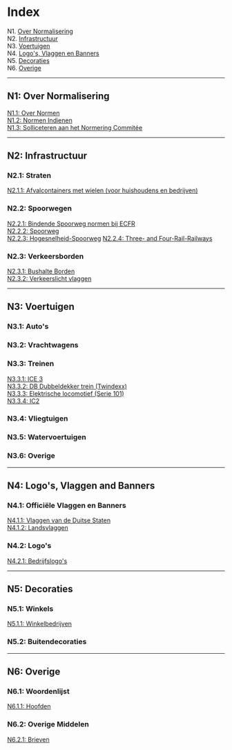 # Index

N1. [Over Normalisering](#n1)  
N2. [Infrastructuur](#n2)  
N3. [Voertuigen](#n3)  
N4. [Logo's, Vlaggen en Banners](#n4)  
N5. [Decoraties](#n5)  
N6. [Overige](#n6)

***

## N1: Over Normalisering

[N1.1: Over Normen](/NL/N1/1)  
[N1.2: Normen Indienen](/NL/N1/2)  
[N1.3: Solliceteren aan het Normering Commitée](/NL/N1/3)

***

## N2: Infrastructuur
### N2.1: Straten
[N2.1.1: Afvalcontainers met wielen (voor huishoudens en bedrijven)](/NL/N2/1/1)  
### N2.2: Spoorwegen
[N2.2.1: Bindende Spoorweg normen bij ECFR](/NL/N2/2/1)   
[N2.2.2: Spoorweg](/EN/N2/2/2)    
[N2.2.3: Hogesnelheid-Spoorweg](/NL/N2/2/3)
[N2.2.4: Three- and Four-Rail-Railways](/NL/N2/2/4)
### N2.3: Verkeersborden
[N2.3.1: Bushalte Borden](/NL/N2/3/1)  
[N2.3.2: Verkeerslicht vlaggen](/NL/N2/3/2)

***

## N3: Voertuigen
### N3.1: Auto's
### N3.2: Vrachtwagens
### N3.3: Treinen
[N3.3.1: ICE 3](/EN/N3/3/1)  
[N3.3.2: DB Dubbeldekker trein (Twindexx)](/EN/N3/3/2)  
[N3.3.3: Elektrische locomotief (Serie 101)](/EN/N3/3/3)    
[N3.3.4: IC2 ](/EN/N3/3/4)
### N3.4: Vliegtuigen
### N3.5: Watervoertuigen
### N3.6: Overige

***

## N4: Logo's, Vlaggen and Banners
### N4.1: Officiële Vlaggen en Banners
[N4.1.1: Vlaggen van de Duitse Staten](/EN/N4/1/1)  
[N4.1.2: Landsvlaggen](/EN/N4/1/2)
### N4.2: Logo's
[N4.2.1: Bedrijfslogo's](/EN/N4/2/1)

***

## N5: Decoraties
### N5.1: Winkels
[N5.1.1: Winkelbedrijven](/EN/N5/1/1)
### N5.2: Buitendecoraties

***

## N6: Overige
### N6.1: Woordenlijst
[N6.1.1: Hoofden](/EN/N6/1/1)
### N6.2: Overige Middelen
[N6.2.1: Brieven](/EN/N6/2/1)